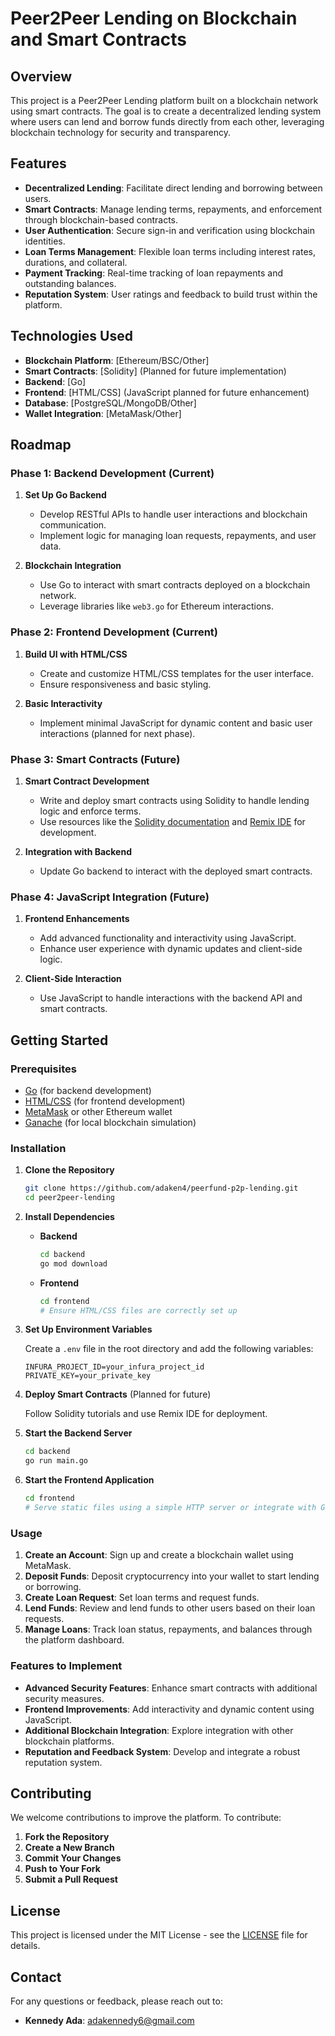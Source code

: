 # Peer2Peer Lending on Blockchain and Smart Contracts

## Overview

This project is a Peer2Peer Lending platform built on a blockchain network using smart contracts. The goal is to create a decentralized lending system where users can lend and borrow funds directly from each other, leveraging blockchain technology for security and transparency.

## Features

- **Decentralized Lending**: Facilitate direct lending and borrowing between users.
- **Smart Contracts**: Manage lending terms, repayments, and enforcement through blockchain-based contracts.
- **User Authentication**: Secure sign-in and verification using blockchain identities.
- **Loan Terms Management**: Flexible loan terms including interest rates, durations, and collateral.
- **Payment Tracking**: Real-time tracking of loan repayments and outstanding balances.
- **Reputation System**: User ratings and feedback to build trust within the platform.

## Technologies Used

- **Blockchain Platform**: [Ethereum/BSC/Other]
- **Smart Contracts**: [Solidity] (Planned for future implementation)
- **Backend**: [Go]
- **Frontend**: [HTML/CSS] (JavaScript planned for future enhancement)
- **Database**: [PostgreSQL/MongoDB/Other]
- **Wallet Integration**: [MetaMask/Other]

## Roadmap

### Phase 1: Backend Development (Current)

1. **Set Up Go Backend**
   - Develop RESTful APIs to handle user interactions and blockchain communication.
   - Implement logic for managing loan requests, repayments, and user data.

2. **Blockchain Integration**
   - Use Go to interact with smart contracts deployed on a blockchain network.
   - Leverage libraries like `web3.go` for Ethereum interactions.

### Phase 2: Frontend Development (Current)

1. **Build UI with HTML/CSS**
   - Create and customize HTML/CSS templates for the user interface.
   - Ensure responsiveness and basic styling.

2. **Basic Interactivity**
   - Implement minimal JavaScript for dynamic content and basic user interactions (planned for next phase).

### Phase 3: Smart Contracts (Future)

1. **Smart Contract Development**
   - Write and deploy smart contracts using Solidity to handle lending logic and enforce terms.
   - Use resources like the [Solidity documentation](https://docs.soliditylang.org/) and [Remix IDE](https://remix.ethereum.org/) for development.

2. **Integration with Backend**
   - Update Go backend to interact with the deployed smart contracts.

### Phase 4: JavaScript Integration (Future)

1. **Frontend Enhancements**
   - Add advanced functionality and interactivity using JavaScript.
   - Enhance user experience with dynamic updates and client-side logic.

2. **Client-Side Interaction**
   - Use JavaScript to handle interactions with the backend API and smart contracts.

## Getting Started

### Prerequisites

- [Go](https://golang.org/) (for backend development)
- [HTML/CSS](https://developer.mozilla.org/en-US/docs/Web) (for frontend development)
- [MetaMask](https://metamask.io/) or other Ethereum wallet
- [Ganache](https://www.trufflesuite.com/ganache) (for local blockchain simulation)

### Installation

1. **Clone the Repository**

    ```bash
    git clone https://github.com/adaken4/peerfund-p2p-lending.git
    cd peer2peer-lending
    ```

2. **Install Dependencies**

    - **Backend**

      ```bash
      cd backend
      go mod download
      ```

    - **Frontend**

      ```bash
      cd frontend
      # Ensure HTML/CSS files are correctly set up
      ```

3. **Set Up Environment Variables**

    Create a `.env` file in the root directory and add the following variables:

    ```
    INFURA_PROJECT_ID=your_infura_project_id
    PRIVATE_KEY=your_private_key
    ```

4. **Deploy Smart Contracts** (Planned for future)

    Follow Solidity tutorials and use Remix IDE for deployment.

5. **Start the Backend Server**

    ```bash
    cd backend
    go run main.go
    ```

6. **Start the Frontend Application**

    ```bash
    cd frontend
    # Serve static files using a simple HTTP server or integrate with Go backend
    ```

### Usage

1. **Create an Account**: Sign up and create a blockchain wallet using MetaMask.
2. **Deposit Funds**: Deposit cryptocurrency into your wallet to start lending or borrowing.
3. **Create Loan Request**: Set loan terms and request funds.
4. **Lend Funds**: Review and lend funds to other users based on their loan requests.
5. **Manage Loans**: Track loan status, repayments, and balances through the platform dashboard.

### Features to Implement

- **Advanced Security Features**: Enhance smart contracts with additional security measures.
- **Frontend Improvements**: Add interactivity and dynamic content using JavaScript.
- **Additional Blockchain Integration**: Explore integration with other blockchain platforms.
- **Reputation and Feedback System**: Develop and integrate a robust reputation system.

## Contributing

We welcome contributions to improve the platform. To contribute:

1. **Fork the Repository**
2. **Create a New Branch**
3. **Commit Your Changes**
4. **Push to Your Fork**
5. **Submit a Pull Request**

## License

This project is licensed under the MIT License - see the [LICENSE](LICENSE) file for details.

## Contact

For any questions or feedback, please reach out to:

- **Kennedy Ada**: adakennedy6@gmail.com
